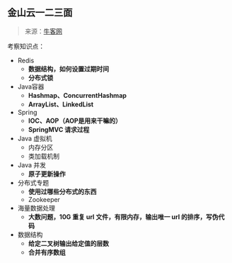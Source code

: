 ## 金山云一二三面

> 来源：[牛客网](https://www.nowcoder.com/discuss/101646)

考察知识点：

- Redis
  - **数据结构，如何设置过期时间**
  - **分布式锁**
- Java容器
  - **Hashmap、ConcurrentHashmap**
  - **ArrayList、LinkedList**
- Spring
  - **IOC、AOP（AOP是用来干嘛的）**
  - **SpringMVC 请求过程**
- Java 虚拟机
  - 内存分区
  - 类加载机制
- Java 并发
  - **原子更新操作**
- 分布式专题
  - **使用过哪些分布式的东西**
  - Zookeeper
- 海量数据处理
  - **大数问题，10G 重复 url 文件，有限内存，输出唯一 url 的排序，写伪代码**
- 数据结构
  - **给定二叉树输出给定值的层数**
  - **合并有序数组**